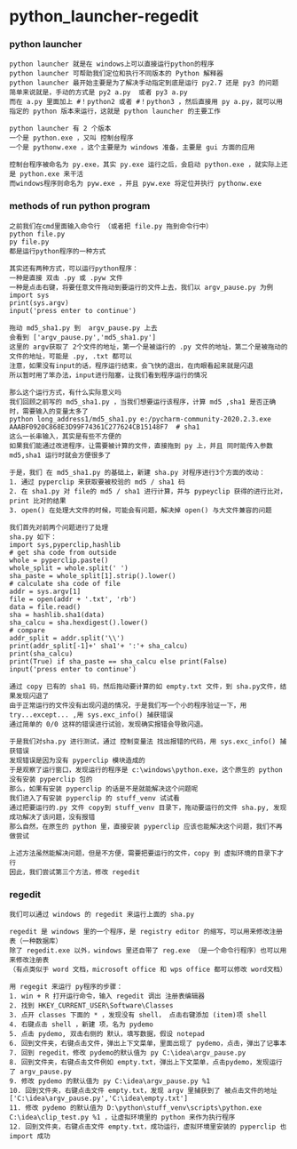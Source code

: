 # python_launcher-regedit

### python launcher

    python launcher 就是在 windows上可以直接运行python的程序
    python launcher 可帮助我们定位和执行不同版本的 Python 解释器
    python launcher 最开始主要是为了解决手动指定到底是运行 py2.7 还是 py3 的问题
    简单来说就是，手动的方式是 py2 a.py  或者 py3 a.py
    而在 a.py 里面加上 #！python2 或者 #！python3 ，然后直接用 py a.py，就可以用指定的 python 版本来运行，这就是 python launcher 的主要工作
    
    python launcher 有 2 个版本
    一个是 python.exe ，又叫 控制台程序
    一个是 pythonw.exe ，这个主要是为 windows 准备，主要是 gui 方面的应用
    
    控制台程序被命名为 py.exe，其实 py.exe 运行之后，会启动 python.exe ，就实际上还是 python.exe 来干活
    而windows程序则命名为 pyw.exe ，并且 pyw.exe 将定位并执行 pythonw.exe    
 
 
### methods of run python program
    
    之前我们在cmd里面输入命令行 （或者把 file.py 拖到命令行中）
    python file.py
    py file.py
    都是运行python程序的一种方式
    
    其实还有两种方式，可以运行python程序：
    一种是直接 双击 .py 或 .pyw 文件
    一种是点击右键，将要任意文件拖动到要运行的文件上去，我们以 argv_pause.py 为例
    import sys
    print(sys.argv)
    input('press enter to continue')
    
    拖动 md5_sha1.py 到  argv_pause.py 上去
    会看到 ['argv_pause.py','md5_sha1.py']
    这里的 argv获取了 2个文件的地址，第一个是被运行的 .py 文件的地址，第二个是被拖动的文件的地址，可能是 .py, .txt 都可以
    注意，如果没有input的话，程序运行结束，会飞快的退出，在肉眼看起来就是闪退
    所以暂时用了笨办法，input进行阻塞，让我们看到程序运行的情况 
 
    那么这个运行方式，有什么实际意义吗
    我们回顾之前写的 md5_sha1.py ，当我们想要运行该程序，计算 md5 ,sha1 是否正确时，需要输入的变量太多了
    python long_address1/md5_sha1.py e:/pycharm-community-2020.2.3.exe AAABF0920C868E3D99F74361C277624CB15148F7  # sha1
    这么一长串输入，其实是有些不方便的
    如果我们能通过改进程序，让需要被计算的文件，直接拖到 py 上，并且 同时能传入参数 md5,sha1 运行时就会方便很多了    
    
    于是，我们 在 md5_sha1.py 的基础上，新建 sha.py 对程序进行3个方面的改动：
    1. 通过 pyperclip 来获取要被校验的 md5 / sha1 码
    2. 在 sha1.py 对 file的 md5 / sha1 进行计算，并与 pypeyclip 获得的进行比对，print 比对的结果
    3. open() 在处理大文件的时候，可能会有问题，解决掉 open() 与大文件兼容的问题
    
    我们首先对前两个问题进行了处理
    sha.py 如下：
    import sys,pyperclip,hashlib
    # get sha code from outside
    whole = pyperclip.paste()
    whole_split = whole.split(' ')
    sha_paste = whole_split[1].strip().lower()
    # calculate sha code of file
    addr = sys.argv[1]
    file = open(addr + '.txt', 'rb')
    data = file.read()
    sha = hashlib.sha1(data)
    sha_calcu = sha.hexdigest().lower()
    # compare
    addr_split = addr.split('\\')
    print(addr_split[-1]+' sha1'+ ':'+ sha_calcu)
    print(sha_calcu)
    print(True) if sha_paste == sha_calcu else print(False)  
    input('press enter to continue')
    
    通过 copy 已有的 sha1 码，然后拖动要计算的如 empty.txt 文件，到 sha.py文件，结果发现闪退了
    由于正常运行的文件没有出现闪退的情况，于是我们写一个小的程序验证一下，用 try...except... ,用 sys.exc_info() 捕获错误
    通过简单的 0/0 这样的错误进行试验，发现确实报错会导致闪退。
    
    于是我们对sha.py 进行测试，通过 控制变量法 找出报错的代码，用 sys.exc_info() 捕获错误
    发现错误是因为没有 pyperclip 模块造成的
    于是观察了运行窗口，发现运行的程序是 c:\windows\python.exe，这个原生的 python 没有安装 pyperclip 包的
    那么，如果有安装 pyperclip 的话是不是就能解决这个问题呢
    我们进入了有安装 pyperclip 的 stuff_venv 试试看
    通过把要运行的.py 文件 copy到 stuff_venv 目录下，拖动要运行的文件 sha.py, 发现成功解决了该问题，没有报错
    那么自然，在原生的 python 里，直接安装 pyperclip 应该也能解决这个问题，我们不再做尝试
    
    上述方法虽然能解决问题，但是不方便，需要把要运行的文件，copy 到 虚拟环境的目录下才行
    因此，我们尝试第三个方法，修改 regedit
      

### regedit

    我们可以通过 windows 的 regedit 来运行上面的 sha.py
    
    regedit 是 windows 里的一个程序，是 registry editor 的缩写，可以用来修改注册表（一种数据库） 
    除了 regedit.exe 以外，windows 里还自带了 reg.exe （是一个命令行程序）也可以用来修改注册表
    （有点类似于 word 文档，microsoft office 和 wps office 都可以修改 word文档）    
    
    用 regegit 来运行 py程序的步骤：
    1. win + R 打开运行命令，输入 regedit 调出 注册表编辑器
    2. 找到 HKEY_CURRENT_USER\Software\Classes
    3. 点开 classes 下面的 * ，发现没有 shell， 点击右键添加 (item)项 shell
    4. 右键点击 shell ，新建 项，名为 pydemo
    5. 点击 pydemo, 双击右侧的 默认，填写数据，假设 notepad
    6. 回到文件夹，右键点击文件，弹出上下文菜单，里面出现了 pydemo，点击，弹出了记事本
    7. 回到 regedit，修改 pydemo的默认值为 py C:\idea\argv_pause.py
    8. 回到文件夹，右键点击文件例如 empty.txt，弹出上下文菜单，点击pydemo，发现运行了 argv_pause.py
    9. 修改 pydemo 的默认值为 py C:\idea\argv_pause.py %1
    10. 回到文件夹，右键点击文件 empty.txt，发现 argv 里捕获到了 被点击文件的地址 ['C:\idea\argv_pause.py','C:\idea\empty.txt']
    11. 修改 pydemo 的默认值为 D:\python\stuff_venv\scripts\python.exe C:\idea\clip_test.py %1 ，让虚拟环境里的 python 来作为执行程序
    12. 回到文件夹，右键点击文件 empty.txt，成功运行，虚拟环境里安装的 pyperclip 也 import 成功
    
    
    
    
    
    
    
    

